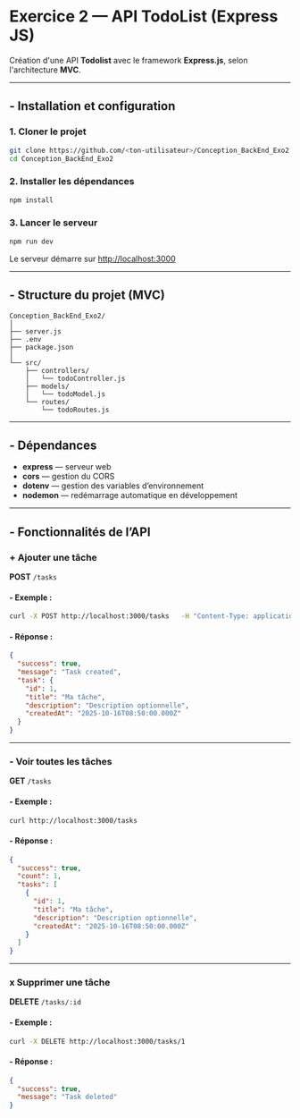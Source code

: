 # Exercice 2 — API TodoList (Express JS)

Création d'une API **Todolist** avec le framework **Express.js**, selon l'architecture **MVC**.

---

## - Installation et configuration

### 1. Cloner le projet
```bash
git clone https://github.com/<ton-utilisateur>/Conception_BackEnd_Exo2.git
cd Conception_BackEnd_Exo2
```

### 2. Installer les dépendances
```bash
npm install
```

### 3. Lancer le serveur
```bash
npm run dev
```

Le serveur démarre sur [http://localhost:3000](http://localhost:3000)

---

## - Structure du projet (MVC)

```
Conception_BackEnd_Exo2/
│
├── server.js
├── .env
├── package.json
│
└── src/
    ├── controllers/
    │   └── todoController.js
    ├── models/
    │   └── todoModel.js
    └── routes/
        └── todoRoutes.js
```

---

## - Dépendances

- **express** — serveur web
- **cors** — gestion du CORS
- **dotenv** — gestion des variables d’environnement
- **nodemon** — redémarrage automatique en développement

---

## - Fonctionnalités de l’API

### + Ajouter une tâche
**POST** `/tasks`

#### - Exemple :
```bash
curl -X POST http://localhost:3000/tasks   -H "Content-Type: application/json"   -d '{"title": "Ma tâche", "description": "Description optionnelle"}'
```

#### - Réponse :
```json
{
  "success": true,
  "message": "Task created",
  "task": {
    "id": 1,
    "title": "Ma tâche",
    "description": "Description optionnelle",
    "createdAt": "2025-10-16T08:50:00.000Z"
  }
}
```

---

### - Voir toutes les tâches
**GET** `/tasks`

#### - Exemple :
```bash
curl http://localhost:3000/tasks
```

#### - Réponse :
```json
{
  "success": true,
  "count": 1,
  "tasks": [
    {
      "id": 1,
      "title": "Ma tâche",
      "description": "Description optionnelle",
      "createdAt": "2025-10-16T08:50:00.000Z"
    }
  ]
}
```

---

### x Supprimer une tâche
**DELETE** `/tasks/:id`

#### - Exemple :
```bash
curl -X DELETE http://localhost:3000/tasks/1
```

#### - Réponse :
```json
{
  "success": true,
  "message": "Task deleted"
}
```
